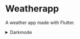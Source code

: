# Weatherapp

A weather app made with Flutter.

<details>
  <summary>Darkmode</summary>
  
![](https://media.giphy.com/media/v1.Y2lkPTc5MGI3NjExNTVoMjhzanJyOWVrZ3R5dnI0dG13bzdvMzVkaGt6bXk3NWFuOW1kbSZlcD12MV9pbnRlcm5hbF9naWZfYnlfaWQmY3Q9Zw/XmMKiRoXNt0l3qgcuI/giphy.gif)

</details>
